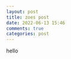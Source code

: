 ```yaml
---
layout: post
title: zoes post
date: 2022-06-13 15:46
comments: true
categories: post
---
```

hello 
